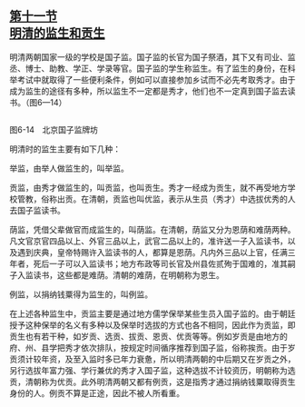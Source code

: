 <?xml version='1.0' encoding='utf-8'?>
<html xmlns="http://www.w3.org/1999/xhtml">
  <head>
    <title>中国古代文化史（插图本）（上下）</title>
    <link href="page-template.xpgt" rel="stylesheet" type="application/vnd.adobe-page-template+xml"/>
    <meta http-equiv="Content-Type" content="text/html; charset=utf-8"/>
  <link href="../stylesheet.css" rel="stylesheet" type="text/css"/>
<link href="../page_styles.css" rel="stylesheet" type="text/css"/>
</head>
  <body class="calibre">
<div class="calibre1" id="chapter6">
<h2 class="left" id="sec41"><a class="calibre29" href="part0003.html#s41">第十一节<br class="calibre27"/>明清的监生和贡生</a></h2>
<p class="indent">明清两朝国家一级的学校是国子监。国子监的长官为国子祭酒，其下又有司业、监丞、博士、助教、学正、学录等官。国子监的学生称监生。有了监生的身份，在科举考试中就取得了一些便利条件，例如可以直接参加乡试而不必先考取秀才。由于成为监生的途径有多种，所以监生不一定都是秀才，他们也不一定真到国子监去读书。（图6—14）</p>
<div class="image">
<p class="center"><img alt="" class="calibre135" src="../images/00487.jpeg"/></p>
<p class="caption">图6-14　北京国子监牌坊</p>
</div>
<p class="indent"><a id="page292"></a>明清时的监生主要有如下几种：</p>
<p class="indent">举监，由举人做监生的，叫举监。</p>
<p class="indent">贡监，由秀才做监生的，叫贡监，也叫贡生。秀才一经成为贡生，就不再受地方学校管教，俗称出贡。在清朝，贡监也叫优监，表示从生员（秀才）中选拔优秀的人去国子监读书。</p>
<p class="indent">荫监，凭借父辈做官而成监生的，叫荫监。在清朝，荫监又分为恩荫和难荫两种。凡文官京官四品以上、外官三品以上，武官二品以上的，准许送一子入监读书，以及遇到庆典，皇帝特赐许入监读书的人，都算是恩荫。凡内外三品以上官，任满三年者，死后一子可以入监读书；地方布政等司长官及州县佐贰殉于国难的，准其嗣子入监读书，这些都是难荫。清朝的难荫，在明朝称为恩生。</p>
<p class="indent">例监，以捐纳钱粟得为监生的，叫例监。</p>
<p class="indent">在上述各种监生中，贡监主要是通过地方儒学保举某些生员入国子监的。由于朝廷授予这种保举的名义有多种以及保举时选拔的方式也各不相同，因此作为贡监，即贡生也有若干种，如岁贡、选贡、拔贡、恩贡、优贡等等。例如岁贡是由地方的府、州、县学把秀才依次排队，按规定时间循序推荐到国子监，俗称挨贡。由于岁贡须计较年资，及至入监时多已年力衰惫，所以明清两朝的中后期又<a id="page293"></a>在岁贡之外，另行选拔年富力强、学行兼优的秀才入国子监，这种选拔不计较资历，明朝称为选贡，清朝称为优贡。此外明清两朝又都有例贡，这是指秀才通过捐纳钱粟取得贡生身份的人。例贡不算是正途，因此不被人所看重。</p>
</div>
</body>
</html>
